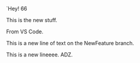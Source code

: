 `Hey! 66

This is the new stuff.

From VS Code.

This is a new line of text on the NewFeature branch.

This is a new lineeee. ADZ.
